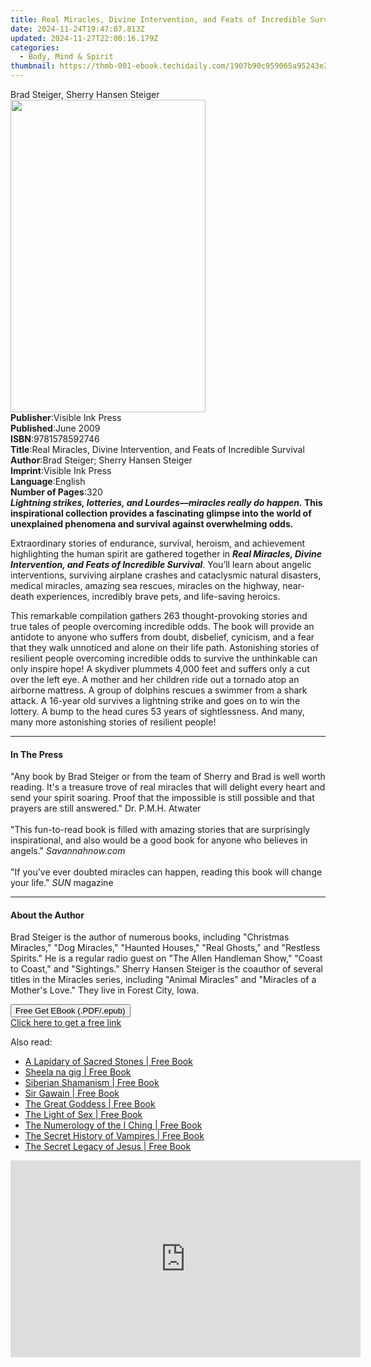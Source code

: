 ```yaml
---
title: Real Miracles, Divine Intervention, and Feats of Incredible Survival | Free Book
date: 2024-11-24T19:47:07.813Z
updated: 2024-11-27T22:00:16.179Z
categories:
  - Body, Mind & Spirit
thumbnail: https://thmb-001-ebook.techidaily.com/1907b90c959065a95243e28f1716c57ea7dfd2cda2089bb353ab39f65ecb5d50.jpg
---
```

<main id="book-container">
  <div class="flex flex-col">
    <div class="book-brief flex-1 py-6 px-4 sm:p-6 md:py-10 md:px-8">
      <!-- brief-->
      <div class="book-brief-main">Brad Steiger, Sherry Hansen Steiger</div>
    </div>
    <div
      class="book-meta-info flex-1 grid gap-4 col-start-1 col-end-3 row-start-1 sm:mb-6 sm:grid-cols-4 lg:gap-6 lg:col-start-2 lg:row-end-6 lg:row-span-6 lg:mb-0"
    >
      <div
        class="book-meta-info-left place-content-center mt-4 p-4 text-sm leading-6 col-start-2 col-span-2 dark:text-slate-400"
      >
        <img
          class="w-full h-500 object-cover rounded-lg sm:h-255 sm:col-span-2 lg:col-span-full"
          src="https://img-001-ebook.techidaily.com/de9b3907c5c49205eeed753744de220d17b634a64d2d45460a2f41eea03637f4.jpg"
          alt=""
          width="312"
          height="500"
        />
      </div>
      <div
        class="book-meta-info-right mt-2 col-start-1 row-start-2 col-span-3 self-center"
      >
        <!-- meta data  -->
        <div class="flex flex-col px-4 md:px-8">
          <div class="flex-1">
            <strong>Publisher</strong>:<span class="px-2"
              >Visible Ink Press</span
            >
          </div>
          <div class="flex-1">
            <strong>Published</strong>:<span class="px-2">June 2009</span>
          </div>
          <div class="flex-1">
            <strong>ISBN</strong>:<span class="px-2">9781578592746</span>
          </div>
          <div class="flex-1">
            <strong>Title</strong>:<span class="px-2"
              >Real Miracles, Divine Intervention, and Feats of Incredible
              Survival</span
            >
          </div>
          <div class="flex-1">
            <strong>Author</strong>:<span class="px-2"
              >Brad Steiger; Sherry Hansen Steiger</span
            >
          </div>
          <div class="flex-1">
            <strong>Imprint</strong>:<span class="px-2">Visible Ink Press</span>
          </div>
          <div class="flex-1">
            <strong>Language</strong>:<span class="px-2">English</span>
          </div>
          <div class="flex-1">
            <strong>Number of Pages</strong>:<span class="px-2">320</span>
          </div>
        </div>
      </div>
    </div>
    <div class="book-description flex-1 py-6 px-4 sm:p-6 md:py-10 md:px-8">
      <div class="book-description-main">
        <div accordion-content="" id="description">
          <b
            ><i
              >Lightning strikes, lotteries, and Lourdes—miracles really do
              happen.</i
            >
            This inspirational collection provides a fascinating glimpse into
            the world of unexplained phenomena and survival against overwhelming
            odds.</b
          >
          <p>
            Extraordinary stories of endurance, survival, heroism, and
            achievement highlighting the human spirit are gathered together in
            <b
              ><i
                >Real Miracles, Divine Intervention, and Feats of Incredible
                Survival</i
              ></b
            >. You’ll learn about angelic interventions, surviving airplane
            crashes and cataclysmic natural disasters, medical miracles, amazing
            sea rescues, miracles on the highway, near-death experiences,
            incredibly brave pets, and life-saving heroics.
          </p>
          <p>
            This remarkable compilation gathers 263 thought-provoking stories
            and true tales of people overcoming incredible odds. The book will
            provide an antidote to anyone who suffers from doubt, disbelief,
            cynicism, and a fear that they walk unnoticed and alone on their
            life path. Astonishing stories of resilient people overcoming
            incredible odds to survive the unthinkable can only inspire hope! A
            skydiver plummets 4,000 feet and suffers only a cut over the left
            eye. A mother and her children ride out a tornado atop an airborne
            mattress. A group of dolphins rescues a swimmer from a shark attack.
            A 16-year old survives a lightning strike and goes on to win the
            lottery. A bump to the head cures 53 years of sightlessness. And
            many, many more astonishing stories of resilient people!
          </p>
        </div>
        <div class="accordion-fader"></div>
      </div>
    </div>
    <div class="book-excerpts flex-1 py-6 px-4 sm:p-6 md:py-10 md:px-8">
      <!-- excerpts-->
      <div class="book-excerpts-main">
        <hr />
        <h4 class="placeholder placeholder-heading">
          <span>In The Press</span>
        </h4>
        <p>
          "Any book by Brad Steiger or from the team of Sherry and Brad is well
          worth reading. It's a treasure trove of real miracles that will
          delight every heart and send your spirit soaring. Proof that the
          impossible is still possible and that prayers are still answered." Dr.
          P.M.H. Atwater<br /><br />"This fun-to-read book is filled with
          amazing stories that are surprisingly inspirational, and also would be
          a good book for anyone who believes in angels." <i>Savannahnow.com</i
          ><br /><br />"If you've ever doubted miracles can happen, reading this
          book will change your life." <i>SUN</i> magazine<br />
        </p>
      </div>
    </div>
    <div class="book-about-author flex-1 py-6 px-4 sm:p-6 md:py-10 md:px-8">
      <!-- about author-->
      <div class="book-main-author-main">
        <hr />
        <h4 class="placeholder placeholder-heading">
          <span>About the Author</span>
        </h4>
        <p>
          Brad Steiger is the author of numerous books, including "Christmas
          Miracles," "Dog Miracles," "Haunted Houses," "Real Ghosts," and
          "Restless Spirits." He is a regular radio guest on "The Allen
          Handleman Show," "Coast to Coast," and "Sightings." Sherry Hansen
          Steiger is the coauthor of several titles in the Miracles series,
          including "Animal Miracles" and "Miracles of a Mother's Love." They
          live in Forest City, Iowa.
        </p>
      </div>
    </div>
    <div class="book-free-get flex-1 py-6 px-4 sm:p-6 md:py-10 md:px-8">
      <button
        id="btn-free-get"
        class="bg-blue-500 hover:bg-blue-700 text-white font-bold py-2 px-4 rounded"
      >
        Free Get EBook (.PDF/.epub)
      </button>
      <div id="countdown-display" class="px-2 text-lg mt-2"></div>
      <a
        id="free-link"
        class="hidden bg-blue-500 hover:bg-blue-700 text-white font-bold py-2 px-4 rounded"
        href="https://www.ebooks.com/en-us/book/96489563/real-miracles-divine-intervention-and-feats-of-incredible-survival/brad-steiger/"
        target="_blank"
        >Click here to get a free link</a
      >
    </div>
    <script>
      let countdownTime = 0;
      let countdownInterval = null;
      document
        .getElementById('btn-free-get')
        .addEventListener('click', startCountdown);
      function startCountdown() {
        countdownTime = new Date().getTime() + 60000 * 3;
        countdownInterval = setInterval(updateCountdown, 1000);
        document.getElementById('btn-free-get').disabled = true;
        document
          .getElementById('btn-free-get')
          .classList.add('bg-gray-500', 'cursor-not-allowed');
      }
      function updateCountdown() {
        let currentTime = new Date().getTime();
        let timeLeft = countdownTime - currentTime;
        let secondsLeft = Math.floor(timeLeft / 1000);
        document.getElementById('countdown-display').innerHTML =
          `Remaining time: ${secondsLeft} seconds.`;
        if (secondsLeft <= 0) {
          clearInterval(countdownInterval);
          document.getElementById('btn-free-get').classList.add('hidden');
          document.getElementById('free-link').classList.remove('hidden');
          document.getElementById('countdown-display').innerHTML = '';
        }
      }
    </script>
  </div>
</main>

<ins class="adsbygoogle"
      style="display:block"
      data-ad-client="ca-pub-7571918770474297"
      data-ad-slot="8358498916"
      data-ad-format="auto"
      data-full-width-responsive="true"></ins>
    

<span class="atpl-alsoreadstyle">Also read:</span>
<div><ul>
<li><a href="https://novels-ebooks.techidaily.com/95782065-9781594775086-a-lapidary-of-sacred-stones/"><u>A Lapidary of Sacred Stones | Free Book</u></a></li>
<li><a href="https://novels-ebooks.techidaily.com/95782063-9781620555965-sheela-na-gig/"><u>Sheela na gig | Free Book</u></a></li>
<li><a href="https://novels-ebooks.techidaily.com/95782075-9781620554326-siberian-shamanism/"><u>Siberian Shamanism | Free Book</u></a></li>
<li><a href="https://novels-ebooks.techidaily.com/95782074-9781620550588-sir-gawain/"><u>Sir Gawain | Free Book</u></a></li>
<li><a href="https://novels-ebooks.techidaily.com/95782071-9781620551110-the-great-goddess/"><u>The Great Goddess | Free Book</u></a></li>
<li><a href="https://novels-ebooks.techidaily.com/95782069-9781594779442-the-light-of-sex/"><u>The Light of Sex | Free Book</u></a></li>
<li><a href="https://novels-ebooks.techidaily.com/95782072-9781594775666-the-numerology-of-the-i-ching/"><u>The Numerology of the I Ching | Free Book</u></a></li>
<li><a href="https://novels-ebooks.techidaily.com/95782067-9781594776847-the-secret-history-of-vampires/"><u>The Secret History of Vampires | Free Book</u></a></li>
<li><a href="https://novels-ebooks.techidaily.com/95782064-9781594779213-the-secret-legacy-of-jesus/"><u>The Secret Legacy of Jesus | Free Book</u></a></li>
</ul></div>

<!-- affiliate ads begin -->
<iframe width="560" height="315" src="https://www.youtube.com/embed/eu4vwlZcMvM?si=4vEczfVU4BUUFP-t&autoplay=1" title="YouTube video player" frameborder="0" allow="accelerometer; autoplay; clipboard-write; encrypted-media; gyroscope; picture-in-picture; web-share" referrerpolicy="strict-origin-when-cross-origin" allowfullscreen></iframe>
<!-- affiliate ads end -->

